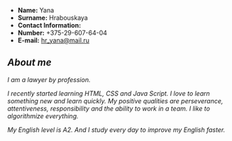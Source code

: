 * **Name:** Yana 
* **Surname:** Hrabouskaya 
* **Сontact Information:**
 * **Number:** +375-29-607-64-04
 * **E-mail:** hr_yana@mail.ru

## ***About me***

*I am a lawyer by profession.*

*I recently started learning HTML, CSS and Java Script. I love to learn something new and learn quickly. 
My positive qualities are perseverance, attentiveness, responsibility and the ability to work in a team. I like to algorithmize everything.*

*My English level is A2. And I study every day to improve my English faster.*

